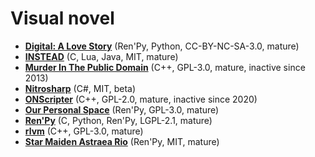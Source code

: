 [comment]: # (autogenerated content, do not edit)
# Visual novel

- **[Digital: A Love Story](../digital_a_love_story.md)** (Ren'Py, Python, CC-BY-NC-SA-3.0, mature)
- **[INSTEAD](../instead.md)** (C, Lua, Java, MIT, mature)
- **[Murder In The Public Domain](../murder_in_the_public_domain.md)** (C++, GPL-3.0, mature, inactive since 2013)
- **[Nitrosharp](../nitrosharp.md)** (C#, MIT, beta)
- **[ONScripter](../onscripter.md)** (C++, GPL-2.0, mature, inactive since 2020)
- **[Our Personal Space](../our_personal_space.md)** (Ren'Py, GPL-3.0, mature)
- **[Ren'Py](../renpy.md)** (C, Python, Ren'Py, LGPL-2.1, mature)
- **[rlvm](../rlvm.md)** (C++, GPL-3.0, mature)
- **[Star Maiden Astraea Rio](../star_maiden_astraea_rio.md)** (Ren'Py, MIT, mature)